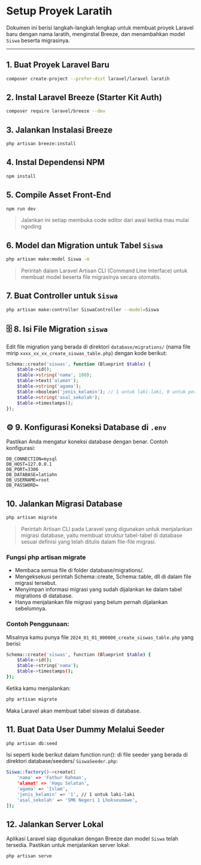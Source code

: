 
# Setup Proyek Laratih

Dokumen ini berisi langkah-langkah lengkap untuk membuat proyek Laravel baru dengan nama laratih, menginstal Breeze, dan menambahkan model `Siswa` beserta migrasinya.

---

## 1. Buat Proyek Laravel Baru
```bash
composer create-project --prefer-dist laravel/laravel laratih
```

## 2. Instal Laravel Breeze (Starter Kit Auth)
```bash
composer require laravel/breeze --dev
```

## 3. Jalankan Instalasi Breeze
```bash
php artisan breeze:install
```

## 4. Instal Dependensi NPM
```bash
npm install
```


## 5. Compile Asset Front-End
```bash
npm run dev
```
>Jalankan ini setiap membuka code editor dari awal ketika mau mulai ngoding

## 6. Model dan Migration untuk Tabel `Siswa`
```bash
php artisan make:model Siswa -m
```
>Perintah dalam Laravel Artisan CLI (Command Line Interface) untuk membuat model beserta file migrasinya secara otomatis.

## 7. Buat Controller untuk `Siswa`
```bash
php artisan make:controller SiswaController --model=Siswa
```

## 🗄️ 8. Isi File Migration `siswa`
Edit file migration yang berada di direktori `database/migrations/` (nama file mirip `xxxx_xx_xx_create_siswas_table.php`) dengan kode berikut:

```php
Schema::create('siswas', function (Blueprint $table) {
    $table->id();
    $table->string('nama', 100);
    $table->text('alamat');
    $table->string('agama');
    $table->boolean('jenis_kelamin'); // 1 untuk laki-laki, 0 untuk perempuan
    $table->string('asal_sekolah');
    $table->timestamps();
});
```

## ⚙️ 9. Konfigurasi Koneksi Database di `.env`
Pastikan Anda mengatur koneksi database dengan benar. Contoh konfigurasi:

```env
DB_CONNECTION=mysql
DB_HOST=127.0.0.1
DB_PORT=3306
DB_DATABASE=latiahn
DB_USERNAME=root
DB_PASSWORD=
```

## 10. Jalankan Migrasi Database
```bash
php artisan migrate
```
> Perintah Artisan CLI pada Laravel yang digunakan untuk menjalankan migrasi database, yaitu membuat struktur tabel-tabel di database sesuai definisi yang telah ditulis dalam file-file migrasi.

### Fungsi php artisan migrate
- Membaca semua file di folder database/migrations/.
- Mengeksekusi perintah Schema::create, Schema::table, dll di dalam file migrasi tersebut.
- Menyimpan informasi migrasi yang sudah dijalankan ke dalam tabel migrations di database.
- Hanya menjalankan file migrasi yang belum pernah dijalankan sebelumnya.

### Contoh Penggunaan:
Misalnya kamu punya file `2024_01_01_000000_create_siswas_table.php` yang berisi:

```bash
Schema::create('siswas', function (Blueprint $table) {
    $table->id();
    $table->string('nama');
    $table->timestamps();
});
```
Ketika kamu menjalankan:

```bash
php artisan migrate
```
Maka Laravel akan membuat tabel siswas di database.

## 11. Buat Data User Dummy Melalui Seeder
```bash
php artisan db:seed
```
Isi seperti kode berikut dalam function run(): di file seeder yang berada di direktori database/seeders/ `SiswaSeeder.php`:
```bash
Siswa::factory()->create([
    'nama' => 'Fathur Rahman',
    'alamat' => 'Hagu Selatan',
    'agama' => 'Islam',
    'jenis_kelamin' => '1', // 1 untuk laki-laki
    'asal_sekolah' => 'SMK Negeri 1 Lhokseumawe',
]);
```

## 12. Jalankan Server Lokal
Aplikasi Laravel siap digunakan dengan Breeze dan model `Siswa` telah tersedia. Pastikan untuk menjalankan server lokal:

```bash
php artisan serve
```
